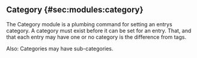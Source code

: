 ## Category {#sec:modules:category}

The Category module is a plumbing command for setting an entrys category. A category must exist before it can be set for an entry. That, and that each entry may have one or no category is the difference from tags.

Also: Categories may have sub-categories.

